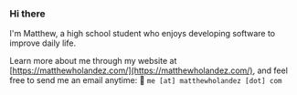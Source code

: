 ### Hi there

I'm Matthew, a high school student who enjoys developing software to improve daily life.

Learn more about me through my website at [https://matthewholandez.com/](https://matthewholandez.com/), and feel free to send me an email anytime:
📧 `me [at] matthewholandez [dot] com`
